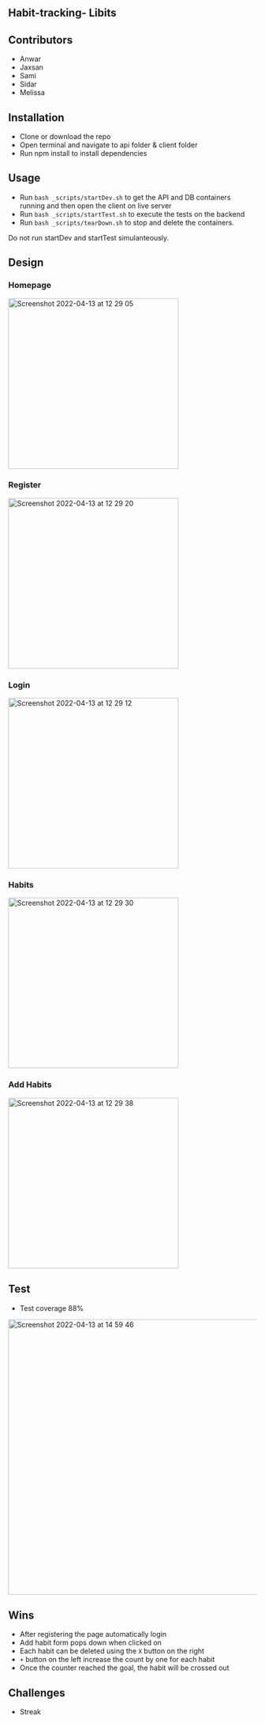 ## Habit-tracking- Libits

## Contributors 
- Anwar
- Jaxsan
- Sami
- Sidar
- Melissa

## Installation
- Clone or download the repo
- Open terminal and navigate to api folder & client folder
- Run npm install to install dependencies

## Usage
- Run `bash _scripts/startDev.sh` to get the API and DB containers running and then open the client on live server
- Run `bash _scripts/startTest.sh` to execute the tests on the backend
- Run `bash _scripts/tearDown.sh` to stop and delete the containers. 

Do not run startDev and startTest simulanteously. 

## Design
### Homepage
<img width="345" alt="Screenshot 2022-04-13 at 12 29 05" src="https://user-images.githubusercontent.com/58670404/163204210-cdc2743b-8ba2-4479-b72d-7708e34bddff.png">

### Register
<img width="345" alt="Screenshot 2022-04-13 at 12 29 20" src="https://user-images.githubusercontent.com/58670404/163204164-80369f38-0a7f-4458-8da4-1df97a3b9f0d.png">

### Login
<img width="345" alt="Screenshot 2022-04-13 at 12 29 12" src="https://user-images.githubusercontent.com/58670404/163204071-e29536c1-1116-4a41-a3b1-d270b6ec2f90.png">
 
### Habits
<img width="345" alt="Screenshot 2022-04-13 at 12 29 30" src="https://user-images.githubusercontent.com/58670404/163203977-4793ff8d-ac74-4b5c-aedc-119d90b8d8ba.png">

### Add Habits
<img width="345" alt="Screenshot 2022-04-13 at 12 29 38" src="https://user-images.githubusercontent.com/58670404/163203916-de231e8e-eac0-498f-8bb5-9eb6a8a1e161.png">

## Test
- Test coverage 88%
<img width="557" alt="Screenshot 2022-04-13 at 14 59 46" src="https://user-images.githubusercontent.com/58670404/163197566-600b60ad-dac1-4e28-ac37-87fd8aa82357.png">


## Wins
- After registering the page automatically login 
- Add habit form pops down when clicked on 
- Each habit can be deleted using the `X` button on the right 
- `+` button on the left increase the count by one for each habit
- Once the counter reached the goal, the habit will be crossed out 

## Challenges
- Streak 